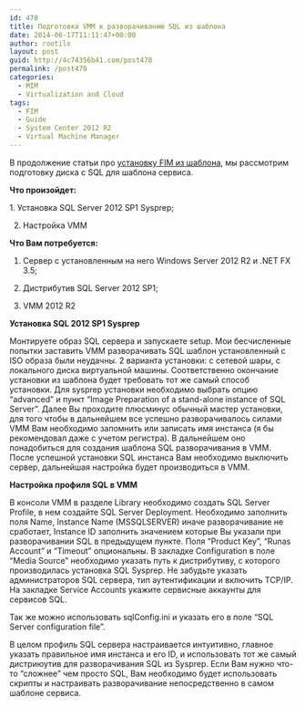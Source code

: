 ```yaml
---
id: 478
title: Подготовка VMM к разворачиванию SQL из шаблона
date: 2014-06-17T11:11:47+00:00
author: rootilo
layout: post
guid: http://4c74356b41.com/post478
permalink: /post478
categories:
  - MIM
  - Virtualization and Cloud
tags:
  - FIM
  - Guide
  - System Center 2012 R2
  - Virtual Machine Manager
---
```

В продолжение статьи про [установку FIM из шаблона](http://4c74356b41.com/post428), мы рассмотрим подготовку диска с SQL для шаблона сервиса.

**Что произойдет:**
  
1. Установка SQL Server 2012 SP1 Sysprep;
  
2. Настройка VMM

**Что Вам потребуется:**
  
1. Сервер с установленным на него Windows Server 2012 R2 и .NET FX 3.5;
  
2. Дистрибутив SQL Server 2012 SP1;
  
3. VMM 2012 R2

**Установка SQL 2012 SP1 Sysprep**
  
Монтируете образ SQL сервера и запускаете setup. Мои бесчисленные попытки заставить VMM разворачивать SQL шаблон установленный с ISO образа были неудачны. 2 варианта установки: с сетевой шары, с локального диска виртуальной машины. Соответственно окончание установки из шаблона будет требовать тот же самый способ установки. Для sysprep установки необходимо выбрать опцию &#8220;advanced&#8221; и пункт &#8220;Image Preparation of a stand-alone instance of SQL Server&#8221;. Далее Вы проходите плюсминус обычный мастер установки, для того чтобы в дальнейшем все успешно разворачивалось силами VMM Вам необходимо запомнить или записать имя инстанса (я бы рекомендовал даже с учетом регистра). В дальнейшем оно понадобиться для создания шаблона SQL разворачивания в VMM. После успешной установки SQL инстанса Вам необходимо выключить сервер, дальнейшая настройка будет производиться в VMM.

**Настройка профиля SQL в VMM**
  
В консоли VMM в разделе Library необходимо создать SQL Server Profile, в нем создайте SQL Server Deployment. Необходимо заполнить поля Name, Instance Name (MSSQLSERVER) иначе разворачивание не сработает, Instance ID заполнить значением которые Вы указали при разворачивании SQL в предыдущем пункте. Поля &#8220;Product Key&#8221;, &#8220;Runas Account&#8221; и &#8220;Timeout&#8221; опциональны. В закладке Configuration в поле &#8220;Media Source&#8221; необходимо указать путь к дистрибутиву, с которого производилась установка SQL Sysprep. Не забудьте указать администраторов SQL сервера, тип аутентификации и включить TCP/IP. На закладке Service Accounts укажите сервисные аккаунты для сервисов SQL.
  
Так же можно использовать sqlConfig.ini и указать его в поле &#8220;SQL Server configuration file&#8221;.

В целом профиль SQL сервера настраивается интуитивно, главное указать правильное имя инстанса и его ID, и использовать тот же самый дистриюутив для разворачивания SQL из Sysprep. Если Вам нужно что-то &#8220;сложнее&#8221; чем просто SQL, Вам необходимо будет использовать скрипты и настраивать разворачивание непосредственно в самом шаблоне сервиса.